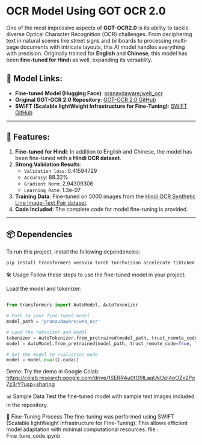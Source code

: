 # OCR Model Using GOT OCR 2.0

One of the most impressive aspects of **GOT-OCR2.0** is its ability to tackle diverse Optical Character Recognition (OCR) challenges. From deciphering text in natural scenes like street signs and billboards to processing multi-page documents with intricate layouts, this AI model handles everything with precision. Originally trained for **English** and **Chinese**, this model has been **fine-tuned for Hindi** as well, expanding its versatility.

## 🔗 Model Links:
- **Fine-tuned Model (Hugging Face)**: [pranavdaware/web_ocr](https://huggingface.co/pranavdaware/web_ocr)
- **Original GOT-OCR 2.0 Repository**: [GOT-OCR 2.0 GitHub](https://github.com/Ucas-HaoranWei/GOT-OCR2.0)
- **SWIFT (Scalable lightWeight Infrastructure for Fine-Tuning)**: [SWIFT GitHub](https://github.com/modelscope/ms-swift)

---

## 🚀 Features:
1. **Fine-tuned for Hindi**: In addition to English and Chinese, the model has been fine-tuned with a **Hindi OCR dataset**.
2. **Strong Validation Results**:
   - `Validation loss`: 0.41594729
   - `Accuracy`: 88.32%
   - `Gradient Norm`: 2.94309306
   - `Learning Rate`: 1.3e-07
3. **Training Data**: Fine-tuned on 5000 images from the [Hindi OCR Synthetic Line Image-Text Pair dataset](https://www.kaggle.com/datasets/prathmeshzade/hindi-ocr-synthetic-line-image-text-pair).
4. **Code Included**: The complete code for model fine-tuning is provided.

---

## 📦 Dependencies

To run this project, install the following dependencies:

```bash
pip install transformers verovio torch torchvision accelerate tiktoken gradio
```
🛠️ Usage
Follow these steps to use the fine-tuned model in your project:

Load the model and tokenizer:
```python

from transformers import AutoModel, AutoTokenizer

# Path to your fine-tuned model
model_path = 'pranavdaware/web_ocr'

# Load the tokenizer and model
tokenizer = AutoTokenizer.from_pretrained(model_path, trust_remote_code=True)
model = AutoModel.from_pretrained(model_path, trust_remote_code=True, low_cpu_mem_usage=True, device_map='cuda', use_safetensors=True)

# Set the model to evaluation mode
model = model.eval().cuda()
```
Demo:
Try the demo in Google Colab: https://colab.research.google.com/drive/1SERRAu0tG9lLagUkOpI4eOZx2Po7z3rY?usp=sharing 

📊 Sample Data
Test the fine-tuned model with sample test images included in the repository.

🧠 Fine-Tuning Process
The fine-tuning was performed using SWIFT (Scalable lightWeight Infrastructure for Fine-Tuning). This allows efficient model adaptation with minimal computational resources.
file : Fine_tune_code.ipynb

